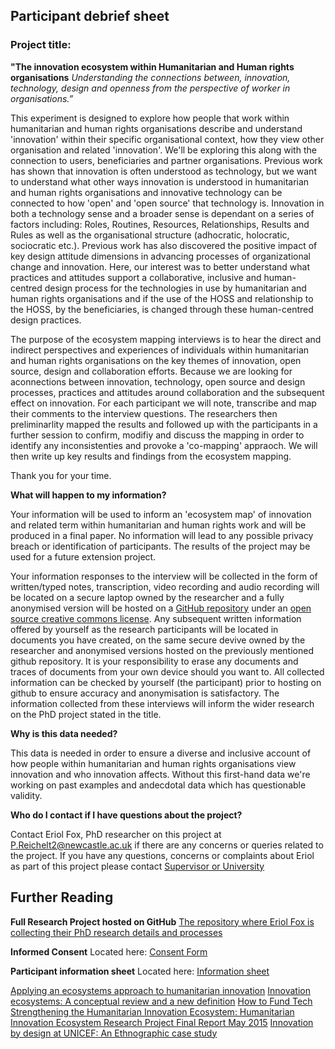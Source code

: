 ## Participant debrief sheet

### Project title: 
**"The innovation ecosystem within Humanitarian and Human rights organisations**
_Understanding the connections between, innovation, technology, design and openness from the perspective of worker in organisations.”_ 

This experiment is designed to explore how people that work within humanitarian and human rights organisations describe and understand 'innovation' within their specific organisational context, how they view other organisation and related 'innovation'. We'll be exploring this along with the connection to users, beneficiaries and partner organisations. Previous work has shown that innovation is often understood as technology, but we want to understand what other ways innovation is understood in humanitarian and human rights organisations and innovative technology can be connected to how 'open' and 'open source' that technology is. Innovation in both a technology sense and a broader sense is dependant on a series of factors including: Roles, Routines, Resources, Relationships, Results and Rules as well as the organisational structure (adhocratic, holocratic, sociocratic etc.). Previous work has also discovered the positive impact of key design attitude dimensions in advancing processes of organizational change and innovation. Here, our interest was to better understand what practices and attitudes support a collaborative, inclusive and human-centred design process for the technologies in use by humanitarian and human rights organisations and if the use of the HOSS and relationship to the HOSS, by the beneficiaries, is changed through these human-centred design practices.

The purpose of the ecosystem mapping interviews is to hear the direct and indirect perspectives and experiences of individuals within humanitarian and human rights organisations on the key themes of innovation, open source, design and collaboration efforts. Because we are looking for aconnections between innovation, technology, open source and design processes, practices and attitudes around collaboration and the subsequent effect on innovation.
For each participant we will note, transcribe and map their comments to the interview questions. The researchers then preliminarlity mapped the results and followed up with the participants in a further session to confirm, modifiy and discuss the mapping in order to identify any inconsistenties and provoke a 'co-mapping' appraoch. We will then write up key results and findings from the ecosystem mapping.

Thank you for your time.


**What will happen to my information?**

Your information will be used to inform an 'ecosystem map' of innovation and related term within humanitarian and human rights work and will be produced in a final paper. No information will lead to any possible privacy breach or identification of participants. The results of the project may be used for a future extension project. 

Your information responses to the interview will be collected in the form of written/typed notes, transcription, video recording and audio recording will be located on a secure laptop owned by the researcher and a fully anonymised version will be hosted on a [GitHub repository](https://github.com/Erioldoesdesign/Design_HOSS_PhD) under an [open source creative commons license](https://github.com/Erioldoesdesign/Design_HOSS_PhD/blob/main/LICENSE.md). Any subsequent written information offered by yourself as the research participants will be located in documents you have created, on the same secure devive owned by the researcher and anonymised versions hosted on the previously mentioned github repository. It is your responsibility to erase any documents and traces of documents from your own device should you want to.
All collected information can be checked by yourself (the participant) prior to hosting on github to ensure accuracy and anonymisation is satisfactory.
The information collected from these interviews will inform the wider research on the PhD project stated in the title.

**Why is this data needed?**

This data is needed in order to ensure a diverse and inclusive account of how people within humanitarian and human rights organisations view innovation and who innovation affects. Without this first-hand data we're working on past examples and andecdotal data which has questionable validity.

**Who do I contact if I have questions about the project?**

Contact Eriol Fox, PhD researcher on this project at P.Reichelt2@newcastle.ac.uk if there are any concerns or queries related to the project. If you have any questions, concerns or complaints about Eriol as part of this project please contact [Supervisor or University](https://www.ncl.ac.uk/computing/staff/profile/rachelclarke.html)



## Further Reading

**Full Research Project hosted on GitHub**
[The repository where Eriol Fox is collecting their PhD research details and processes](https://github.com/Erioldoesdesign/Design_HOSS_PhD)

**Informed Consent**
Located here: [Consent Form](https://github.com/Erioldoesdesign/Design_HOSS_PhD/blob/main/ecosystem%20mapping%20Interviews/consent-form.md)

**Participant information sheet**
Located here: [Information sheet](https://github.com/Erioldoesdesign/Design_HOSS_PhD/blob/main/ecosystem%20mapping%20Interviews/Participant-information-sheet.md)

[Applying an ecosystems approach to humanitarian innovation](https://www.sciencedirect.com/science/article/abs/pii/S004016252031355X)
[Innovation ecosystems: A conceptual review and a new definition](https://www.sciencedirect.com/science/article/pii/S0166497218303870)
[How to Fund Tech](http://alixdunn.com/how-to-fund-tech/)
[Strengthening the Humanitarian Innovation Ecosystem: Humanitarian Innovation Ecosystem Research Project Final Report May 2015](https://cris.brighton.ac.uk/ws/files/368414/2015%20Rush%20Strengthening%20the%20humanitarian%20ecosystem.pdf)
[Innovation by design at UNICEF: An Ethnographic case study](https://www.academia.edu/16972372/Innovation_by_Design_at_UNICEF)